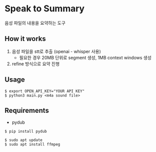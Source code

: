 # Speak to Summary
음성 파일의 내용을 요약하는 도구

## How it works

1. 음성 파일을 stt로 추출 (openai - whisper 사용)
    - 필요한 경우 20MB 단위로 segment 생성, 1MB context windows 생성 
2. refine 방식으로 요약 진행

## Usage
```
$ export OPEN_API_KEY="YOUR API KEY"
$ python3 main.py <m4a sound file>
```

## Requirements

- pydub
```
$ pip install pydub

$ sudo apt update
$ sudo apt install ffmpeg
```

